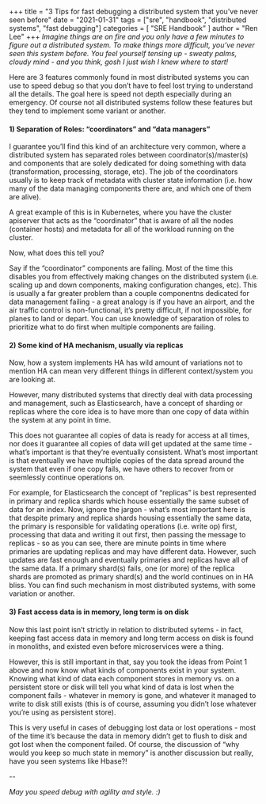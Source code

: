 +++
title = "3 Tips for fast debugging a distributed system that you've never seen before"
date = "2021-01-31"
tags = ["sre", "handbook", "distributed systems", "fast debugging"]
categories = [ "SRE Handbook" ]
author = "Ren Lee"
+++
_Imagine things are on fire and you only have a few minutes to figure out a distributed system. To make things more difficult, you’ve never seen this system before. You feel yourself tensing up - sweaty palms, cloudy mind - and you think, gosh I just wish I knew where to start!_

Here are 3 features commonly found in most distributed systems you can use to speed debug so that you don’t have to feel lost trying to understand all the details. The goal here is speed not depth especially during an emergency. Of course not all distributed systems follow these features but they tend to implement some variant or another.

#### 1) Separation of Roles: “coordinators” and “data managers”
I guarantee you’ll find this kind of an architecture very common, where a distributed system has separated roles between coordinator(s)/master(s) and components that are solely dedicated for doing something with data (transformation, processing, storage, etc). The job of the coordinators usually is to keep track of metadata with cluster state information (i.e. how many of the data managing components there are, and which one of them are alive).

A great example of this is in Kubernetes, where you have the cluster apiserver that acts as the “coordinator” that is aware of all the nodes (container hosts) and metadata for all of the workload running on the cluster.

Now, what does this tell you?

Say if the “coordinator” components are failing. Most of the time this disables you from effectively making changes on the distributed system (i.e. scaling up and down components, making configuration changes, etc). This is usually a far greater problem than a couple componentns dedicated for data management failing - a great analogy is if you have an airport, and the air traffic control is non-functional, it’s pretty difficult, if not impossible, for planes to land or depart. You can use knowledge of separation of roles to prioritize what to do first when multiple components are failing.

#### 2) Some kind of HA mechanism, usually via replicas
Now, how a system implements HA has wild amount of variations not to mention HA can mean very different things in different context/system you are looking at.

However, many distributed systems that directly deal with data processing and management, such as Elasticsearch, have a concept of sharding or replicas where the core idea is to have more than one copy of data within the system at any point in time.

This does not guarantee all copies of data is ready for access at all times, nor does it guarantee all copies of data will get updated at the same time - what’s important is that they’re eventually consistent. What’s most important is that eventually we have multiple copies of the data spread around the system that even if one copy fails, we have others to recover from or seemlessly continue operations on.

For example, for Elasticsearch the concept of “replicas” is best represented in primary and replica shards which house essentially the same subset of data for an index. Now, ignore the jargon - what’s most important here is that despite primary and replica shards housing essentially the same data, the primary is responsible for validating operations (i.e. write op) first, processing that data and writing it out first, then passing the message to replicas - so as you can see, there are minute points in time where primaries are updating replicas and may have different data. However, such updates are fast enough and eventually primaries and replicas have all of the same data. If a primary shard(s) fails, one (or more) of the replica shards are promoted as primary shard(s) and the world continues on in HA bliss. You can find such mechanism in most distributed systems, with some variation or another.

#### 3) Fast access data is in memory, long term is on disk
Now this last point isn’t strictly in relation to distributed sytems - in fact, keeping fast access data in memory and long term access on disk is found in monoliths, and existed even before microservices were a thing.

However, this is still important in that, say you took the ideas from Point 1 above and now know what kinds of components exist in your system. Knowing what kind of data each component stores in memory vs. on a persistent store or disk will tell you what kind of data is lost when the component fails - whatever in memory is gone, and whatever it managed to write to disk still exists (this is of course, assuming you didn’t lose whatever you’re using as persistent store).

This is very useful in cases of debugging lost data or lost operations - most of the time it’s because the data in memory didn’t get to flush to disk and got lost when the component failed. Of course, the discussion of “why would you keep so much state in memory” is another discussion but really, have you seen systems like Hbase?!

--

_May you speed debug with agility and style. :)_

